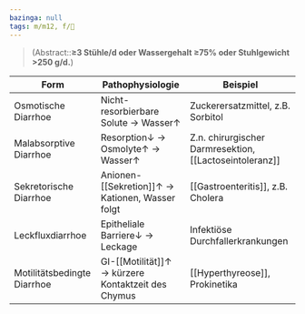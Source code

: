 ```yaml
---
bazinga: null
tags: m/m12, f/💩
---
```

> (Abstract::**≥3 Stühle/d oder Wassergehalt ≥75% oder Stuhlgewicht >250 g/d.**)




| Form                        | Pathophysiologie                               | Beispiel                                            |
| --------------------------- | ---------------------------------------------- | --------------------------------------------------- |
| Osmotische Diarrhoe         | Nicht-resorbierbare Solute → Wasser↑           | Zuckerersatzmittel, z.B. Sorbitol                   |
| Malabsorptive Diarrhoe      | Resorption↓ → Osmolyte↑ → Wasser↑              | Z.n. chirurgischer Darmresektion, [[Lactoseintoleranz]] |
| Sekretorische Diarrhoe      | Anionen-[[Sekretion]]↑ → Kationen, Wasser folgt    | [[Gastroenteritis]], z.B. Cholera                   |
| Leckfluxdiarrhoe            | Epitheliale Barriere↓ → Leckage                | Infektiöse Durchfallerkrankungen                    |
| Motilitätsbedingte Diarrhoe | GI-[[Motilität]]↑ → kürzere Kontaktzeit des Chymus | [[Hyperthyreose]], Prokinetika                                                    |
